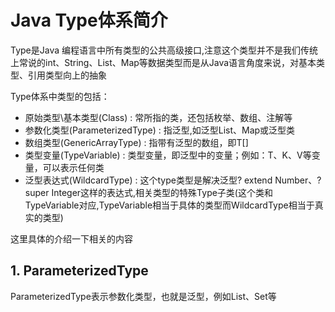 
# Java Type体系简介

Type是Java 编程语言中所有类型的公共高级接口,注意这个类型并不是我们传统上常说的int、String、List、Map等数据类型而是从Java语言角度来说，对基本类型、引用类型向上的抽象

Type体系中类型的包括：

- 原始类型\基本类型(Class) : 常所指的类，还包括枚举、数组、注解等
- 参数化类型(ParameterizedType) : 指泛型,如泛型List、Map或泛型类
- 数组类型(GenericArrayType) : 指带有泛型的数组，即T[] 
- 类型变量(TypeVariable) : 类型变量，即泛型中的变量；例如：T、K、V等变量，可以表示任何类
- 泛型表达式(WildcardType) : 这个type类型是解决泛型? extend Number、? super Integer这样的表达式,相关类型的特殊Type子类(这个类和TypeVariable对应,TypeVariable相当于具体的类型而WildcardType相当于真实的类型)

这里具体的介绍一下相关的内容

## 1. ParameterizedType

ParameterizedType表示参数化类型，也就是泛型，例如List<T>、Set<T>等